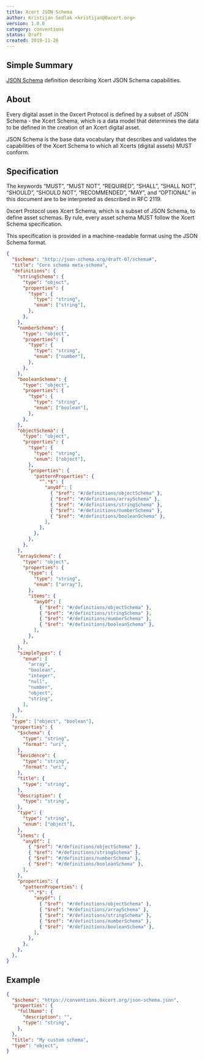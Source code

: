 ```yaml
---
title: Xcert JSON Schema
author: Kristijan Sedlak <kristijan@0xcert.org>
version: 1.0.0
category: conventions
status: Draft
created: 2019-11-26
---
```


## Simple Summary

[JSON Schema](https://json-schema.org/) definition describing Xcert JSON Schema capabilities.

## About

Every digital asset in the 0xcert Protocol is defined by a subset of JSON Schema - the Xcert Schema, which is a data model that determines the data to be defined in the creation of an Xcert digital asset.

JSON Schema is the base data vocabulary that describes and validates the capabilities of the Xcert Schema to which all Xcerts (digital assets) MUST conform.

## Specification

The keywords “MUST”, “MUST NOT”, “REQUIRED”, “SHALL”, “SHALL NOT”, “SHOULD”, “SHOULD NOT”, “RECOMMENDED”, “MAY”, and “OPTIONAL” in this document are to be interpreted as described in RFC 2119.

0xcert Protocol uses Xcert Schema, which is a subset of JSON Schema, to define asset schemas. By rule, every asset schema MUST follow the Xcert Schema specification.

This specification is provided in a machine-readable format using the JSON Schema format.


```json
{
  "$schema": "http://json-schema.org/draft-07/schema#",
  "title": "Core schema meta-schema",
  "definitions": {
    "stringSchema": {
      "type": "object",
      "properties": {
        "type": {
          "type": "string",
          "enum": ["string"],
        },
      },
    },
    "numberSchema": {
      "type": "object",
      "properties": {
        "type": {
          "type": "string",
          "enum": ["number"],
        },
      },
    },
    "booleanSchema": {
      "type": "object",
      "properties": {
        "type": {
          "type": "string",
          "enum": ["boolean"],
        },
      },
    },
    "objectSchema": {
      "type": "object",
      "properties": {
        "type": {
          "type": "string",
          "enum": ["object"],
        },
        "properties": {
          "patternProperties": {
            "^.*$": {
              "anyOf": [
                { "$ref": "#/definitions/objectSchema" },
                { "$ref": "#/definitions/arraySchema" },
                { "$ref": "#/definitions/stringSchema" },
                { "$ref": "#/definitions/numberSchema" },
                { "$ref": "#/definitions/booleanSchema" },
              ],
            },
          },
        },
      },
    },
    "arraySchema": {
      "type": "object",
      "properties": {
        "type": {
          "type": "string",
          "enum": ["array"],
        },
        "items": {
          "anyOf": [
            { "$ref": "#/definitions/objectSchema" },
            { "$ref": "#/definitions/stringSchema" },
            { "$ref": "#/definitions/numberSchema" },
            { "$ref": "#/definitions/booleanSchema" },
          ],
        },
      },
    },
    "simpleTypes": {
      "enum": [
        "array",
        "boolean",
        "integer",
        "null",
        "number",
        "object",
        "string",
      ],
    },
  },
  "type": ["object", "boolean"],
  "properties": {
    "$schema": {
      "type": "string",
      "format": "uri",
    },
    "$evidence": {
      "type": "string",
      "format": "uri",
    },
    "title": {
      "type": "string",
    },
    "description": {
      "type": "string",
    },
    "type": {
      "type": "string",
      "enum": ["object"],
    },
    "items": {
      "anyOf": [
        { "$ref": "#/definitions/objectSchema" },
        { "$ref": "#/definitions/stringSchema" },
        { "$ref": "#/definitions/numberSchema" },
        { "$ref": "#/definitions/booleanSchema" },
      ],
    },
    "properties": {
      "patternProperties": {
        "^.*$": {
          "anyOf": [
            { "$ref": "#/definitions/objectSchema" },
            { "$ref": "#/definitions/arraySchema" },
            { "$ref": "#/definitions/stringSchema" },
            { "$ref": "#/definitions/numberSchema" },
            { "$ref": "#/definitions/booleanSchema" },
          ],
        },
      },
    },
  },
}
```

## Example

```json
{
  "$schema": "https://conventions.0xcert.org/json-schema.json",
  "properties": {
    "fullName": {
      "description": "",
      "type": "string",
    },
  },
  "title": "My custom schema",
  "type": "object",
}
```
